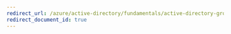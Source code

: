 ```yaml
---
redirect_url: /azure/active-directory/fundamentals/active-directory-groups-restore-azure-portal
redirect_document_id: true
---
```

